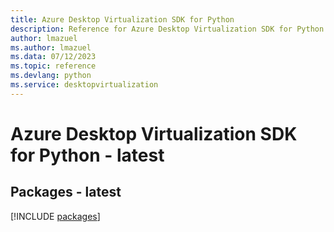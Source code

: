 ```yaml
---
title: Azure Desktop Virtualization SDK for Python
description: Reference for Azure Desktop Virtualization SDK for Python
author: lmazuel
ms.author: lmazuel
ms.data: 07/12/2023
ms.topic: reference
ms.devlang: python
ms.service: desktopvirtualization
---
```

# Azure Desktop Virtualization SDK for Python - latest
## Packages - latest
[!INCLUDE [packages](desktop-virtualization-index.md)]